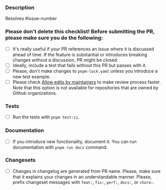 ### Description

<!-- Please insert your description here and provide especially info about the "what" this PR is solving -->

Resolves #issue-number

<!-- You can also add additional context here -->

### Please don't delete this checklist! Before submitting the PR, please make sure you do the following:
- [ ] It's really useful if your PR references an issue where it is discussed ahead of time. If the feature is substantial or introduces breaking changes without a discussion, PR might be closed.
- [ ] Ideally, include a test that fails without this PR but passes with it.
- [ ] Please, don't make changes to `pnpm-lock.yaml` unless you introduce a new test example.
- [ ] Please check [Allow edits by maintainers](https://docs.github.com/en/pull-requests/collaborating-with-pull-requests/working-with-forks/allowing-changes-to-a-pull-request-branch-created-from-a-fork) to make review process faster. Note that this option is not available for repositories that are owned by Github organizations.

### Tests
- [ ] Run the tests with `pnpm test:ci`.

### Documentation
- [ ] If you introduce new functionality, document it. You can run documentation with `pnpm run docs` command.

### Changesets
- [ ] Changes in changelog are generated from PR name. Please, make sure that it explains your changes in an understandable manner. Please, prefix changeset messages with `feat:`, `fix:`, `perf:`, `docs:`, or `chore:`.
